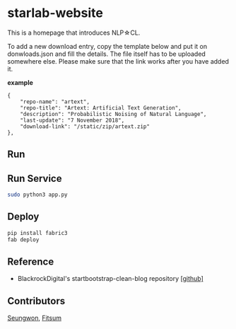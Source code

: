 # starlab-website

This is a homepage that introduces NLP☆CL.

To add a new download entry, copy the template below and put it on donwloads.json and fill the details.
The file itself has to be uploaded somewhere else.
Please make sure that the link works after you have added it.

**example**
```
{
    "repo-name": "artext",
    "repo-title": "Artext: Artificial Text Generation",
    "description": "Probabilistic Noising of Natural Language",
    "last-update": "7 November 2018",
    "download-link": "/static/zip/artext.zip"
},
```

## Run

## Run Service
```bash
sudo python3 app.py
```

## Deploy
```bash
pip install fabric3
fab deploy
```

## Reference

* BlackrockDigital's startbootstrap-clean-blog repository [[github]](https://github.com/BlackrockDigital/startbootstrap-clean-blog)


## Contributors

[Seungwon](http://nlp.kaist.ac.kr/~swyoon), [Fitsum](http://nlp.kaist.ac.kr/~fgaim)

